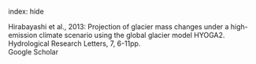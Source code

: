 index: hide

<div class="Citation">

  <div class="Citation-body">
    <div class="Citation-text">Hirabayashi et al., 2013: Projection of glacier mass changes under a high-emission climate scenario using the global glacier model HYOGA2. <span class="Article-journal">Hydrological Research Letters, </span><span class="Article-volume">7, </span>6-11pp.</div>
    <div class="Citation-links">
      <div class="CitationLink" data-href="https://scholar.google.com/scholar?q=Projection+of+glacier+mass+changes+under+a+high-emission+climate+scenario+using+the+global+glacier+model+HYOGA2">
        <div class="CitationLink-icon CitationLink-Scholar"></div>
        <div class="CitationLink-text">Google Scholar</div>
      </div>
    </div>
  </div>
</div>


<div class="Citation-copy">

</div>